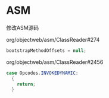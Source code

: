 # ASM

修改ASM源码

org/objectweb/asm/ClassReader#274

```java
bootstrapMethodOffsets = null;
```

org/objectweb/asm/ClassReader#2456

```java
case Opcodes.INVOKEDYNAMIC:
  {
    return;
  }
```